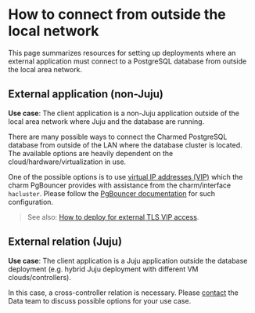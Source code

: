 # How to connect from outside the local network

This page summarizes resources for setting up deployments where an external application must connect to a PostgreSQL database from outside the local area network. 

## External application (non-Juju)

**Use case**: The client application is a non-Juju application outside of the local area network where Juju and the database are running. 

There are many possible ways to connect the Charmed PostgreSQL database from outside of the LAN where the database cluster is located. The available options are heavily dependent on the cloud/hardware/virtualization in use. 

One of the possible options is to use [virtual IP addresses (VIP)](https://en.wikipedia.org/wiki/Virtual_IP_address) which the charm PgBouncer provides with assistance from the charm/interface `hacluster`. Please follow the [PgBouncer documentation](https://charmhub.io/pgbouncer/docs/h-external-access) for such configuration.

> See also: [How to deploy for external TLS VIP access](/how-to-guides/deploy/tls-vip-access).

## External relation (Juju)

**Use case**: The client application is a Juju application outside the database deployment (e.g. hybrid Juju deployment with different VM clouds/controllers).

In this case, a cross-controller relation is necessary. Please [contact](/reference/contacts) the Data team to discuss possible options for your use case.


